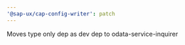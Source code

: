 ```yaml
---
'@sap-ux/cap-config-writer': patch
---
```


Moves type only dep as dev dep to odata-service-inquirer
